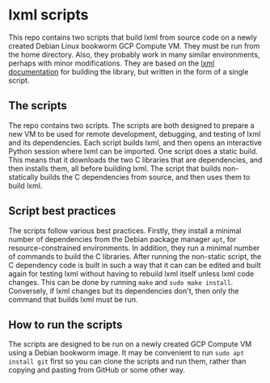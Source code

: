 # lxml scripts

This repo contains two scripts that build lxml from source code on a newly created Debian Linux bookworm GCP Compute VM. They must be run from the home directory. Also, they probably work in many similar environments, perhaps with minor modifications. They are based on the [lxml documentation](https://lxml.de/) for building the library, but written in the form of a single script.

## The scripts

The repo contains two scripts. The scripts are both designed to prepare a new VM to be used for remote development, debugging, and testing of lxml and its dependencies. Each script builds lxml, and then opens an interactive Python session where lxml can be imported. One script does a static build. This means that it downloads the two C libraries that are dependencies, and then installs them, all before building lxml. The script that builds non-statically builds the C dependencies from source, and then uses them to build lxml.

## Script best practices

The scripts follow various best practices. Firstly, they install a minimal number of dependencies from the Debian package manager `apt`, for resource-constrained environments. In addition, they run a minimal number of commands to build the C libraries. After running the non-static script, the C dependency code is built in such a way that it can can be edited and built again for testing lxml without having to rebuild lxml itself unless lxml code changes. This can be done by running `make` and `sudo make install`. Conversely, if lxml changes but its dependencies don't, then only the command that builds lxml must be run.

## How to run the scripts

The scripts are designed to be run on a newly created GCP Compute VM using a Debian bookworm image. It may be convenient to run `sudo apt install git` first so you can clone the scripts and run them, rather than copying and pasting from GitHub or some other way.